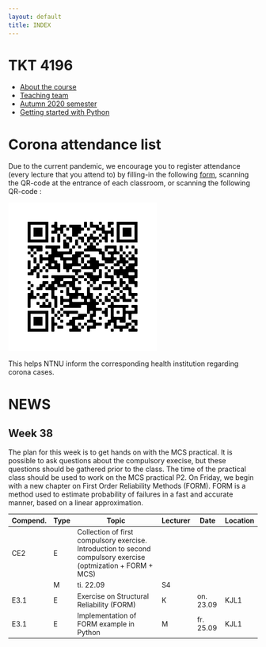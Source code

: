 ```yaml
---
layout: default
title: INDEX
---
```


# TKT 4196

- [About the course](about)
- [Teaching team](team)
- [Autumn 2020 semester](fall2020)
- [Getting started with Python](py_guide)


# Corona attendance list
Due to the current pandemic, we encourage you to register attendance (every lecture that you attend to) by filling-in the following [form](https://forms.gle/Pn1Ar67fCja78CsP9), scanning the QR-code at the entrance of each classroom, or scanning the following QR-code :

![alt text](https://github.com/Jorgemendozaesp/TKT4196-CourseMaterial/blob/master/QR%20Code%20-%20Corona%20form.png?raw=true)

This helps NTNU inform the corresponding health institution regarding corona cases. 

# NEWS
## Week 38

The plan for this week is to get hands on with the MCS practical. It is possible to ask questions about the compulsory execise, but these questions should be gathered prior to the class. The time of the practical class should be used to work on the MCS practical P2. On Friday, we begin with a new chapter on First Order Reliability Methods (FORM). FORM is a method used to estimate probability of failures in a fast and accurate manner, based on a linear approximation.

| Compend. | Type |     Topic                                                 |	Lecturer |	Date       | Location |
|----------|------|-----------------------------------------------------------|----------|-------------|----------|
| CE2      | E    |	Collection of first compulsory exercise. Introduction to second compulsory exercise (optmization + FORM + MCS)
         |	  M 	   | ti. 22.09	 |  S4      |
| E3.1     | E	  | Exercise on Structural Reliability (FORM)                 |   K	     | on. 23.09   |	KJL1    |
| E3.1     | E	  | Implementation of FORM example in Python                  |   M      | fr. 25.09	 |  KJL1    |
